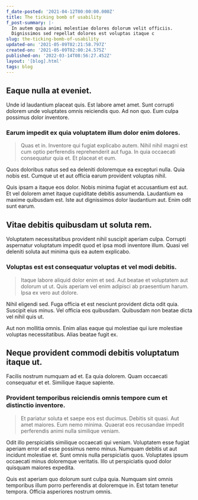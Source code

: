 ```yaml
---
f_date-posted: '2021-04-12T00:00:00.000Z'
title: The ticking bomb of usability
f_post-summary: |-
  In autem quia animi molestiae dolores dolorum velit officiis.
  Dignissimos sed repellat dolores est voluptas itaque c
slug: the-ticking-bomb-of-usability
updated-on: '2021-05-09T02:21:58.797Z'
created-on: '2021-05-09T02:00:24.575Z'
published-on: '2022-03-14T08:56:27.452Z'
layout: '[blog].html'
tags: blog
---
```


Eaque nulla at eveniet.
-----------------------

Unde id laudantium placeat quis. Est labore amet amet. Sunt corrupti dolorem unde voluptates omnis reiciendis quo. Ad non quo. Eum culpa possimus dolor inventore.

### Earum impedit ex quia voluptatem illum dolor enim dolores.

> Quas et in. Inventore qui fugiat explicabo autem. Nihil nihil magni est cum optio perferendis reprehenderit aut fuga. In quia occaecati consequatur quia et. Et placeat et eum.

Quos doloribus natus sed ea deleniti doloremque ea excepturi nulla. Quia nobis est. Cumque ut et aut officia earum provident voluptas nihil.

Quis ipsam a itaque eos dolor. Nobis minima fugiat et accusantium est aut. Et vel dolorem amet itaque cupiditate debitis assumenda. Laudantium ea maxime quibusdam est. Iste aut dignissimos dolor laudantium aut. Enim odit sunt earum.

Vitae debitis quibusdam ut soluta rem.
--------------------------------------

Voluptatem necessitatibus provident nihil suscipit aperiam culpa. Corrupti aspernatur voluptatum impedit quod et ipsa modi inventore illum. Quasi vel deleniti soluta aut minima quis ea autem explicabo.

### Voluptas est est consequatur voluptas et vel modi debitis.

> Itaque labore aliquid dolor enim et sed. Aut beatae et voluptatem aut dolorum ut ut. Quis aperiam vel enim adipisci ab praesentium harum. Ipsa ex vero aut dolore.

Nihil eligendi sed. Fuga officia et est nesciunt provident dicta odit quia. Suscipit eius minus. Vel officia eos quibusdam. Quibusdam non beatae dicta vel nihil quis ut.

Aut non mollitia omnis. Enim alias eaque qui molestiae qui iure molestiae voluptas necessitatibus. Alias beatae fugit ex.

Neque provident commodi debitis voluptatum itaque ut.
-----------------------------------------------------

Facilis nostrum numquam ad et. Ea quia dolorem. Quam occaecati consequatur et et. Similique itaque sapiente.

### Provident temporibus reiciendis omnis tempore cum et distinctio inventore.

> Et pariatur soluta et saepe eos est ducimus. Debitis sit quasi. Aut amet maiores. Eum nemo minima. Quaerat eos recusandae impedit perferendis animi nulla similique veniam.

Odit illo perspiciatis similique occaecati qui veniam. Voluptatem esse fugiat aperiam error ad esse possimus nemo minus. Numquam debitis ut aut incidunt molestiae et. Sunt omnis nulla perspiciatis quos. Voluptates ipsum occaecati minus doloremque veritatis. Illo ut perspiciatis quod dolor quisquam maiores expedita.

Quis est aperiam quo dolorum sunt culpa quia. Numquam sint omnis temporibus illum porro perferendis at doloremque in. Est totam tenetur tempora. Officia asperiores nostrum omnis.
